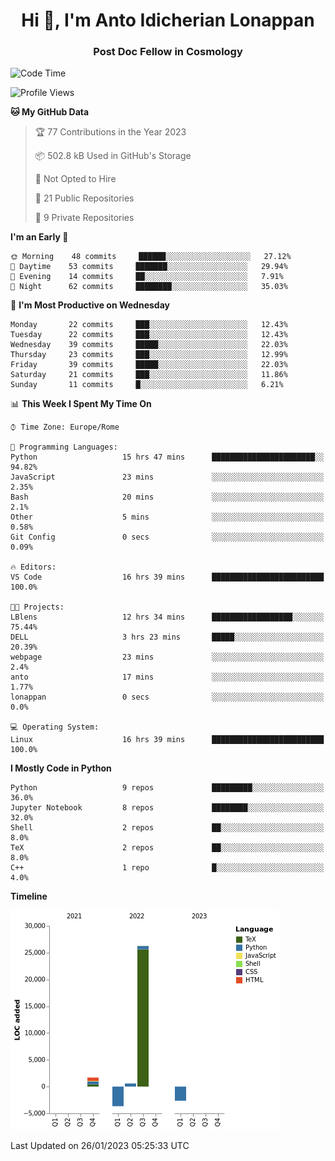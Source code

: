 
<h1 align="center">Hi 👋, I'm Anto Idicherian Lonappan</h1>
<h3 align="center">Post Doc Fellow in Cosmology</h3>

<!--START_SECTION:waka-->
![Code Time](http://img.shields.io/badge/Code%20Time-133%20hrs%2036%20mins-blue)

![Profile Views](http://img.shields.io/badge/Profile%20Views-3-blue)

**🐱 My GitHub Data** 

> 🏆 77 Contributions in the Year 2023
 > 
> 📦 502.8 kB Used in GitHub's Storage 
 > 
> 🚫 Not Opted to Hire
 > 
> 📜 21 Public Repositories 
 > 
> 🔑 9 Private Repositories  
 > 
**I'm an Early 🐤** 

```text
🌞 Morning    48 commits     ██████░░░░░░░░░░░░░░░░░░░   27.12% 
🌆 Daytime    53 commits     ███████░░░░░░░░░░░░░░░░░░   29.94% 
🌃 Evening    14 commits     ██░░░░░░░░░░░░░░░░░░░░░░░   7.91% 
🌙 Night      62 commits     ████████░░░░░░░░░░░░░░░░░   35.03%

```
📅 **I'm Most Productive on Wednesday** 

```text
Monday       22 commits     ███░░░░░░░░░░░░░░░░░░░░░░   12.43% 
Tuesday      22 commits     ███░░░░░░░░░░░░░░░░░░░░░░   12.43% 
Wednesday    39 commits     █████░░░░░░░░░░░░░░░░░░░░   22.03% 
Thursday     23 commits     ███░░░░░░░░░░░░░░░░░░░░░░   12.99% 
Friday       39 commits     █████░░░░░░░░░░░░░░░░░░░░   22.03% 
Saturday     21 commits     ███░░░░░░░░░░░░░░░░░░░░░░   11.86% 
Sunday       11 commits     █░░░░░░░░░░░░░░░░░░░░░░░░   6.21%

```


📊 **This Week I Spent My Time On** 

```text
⌚︎ Time Zone: Europe/Rome

💬 Programming Languages: 
Python                   15 hrs 47 mins      ███████████████████████░░   94.82% 
JavaScript               23 mins             ░░░░░░░░░░░░░░░░░░░░░░░░░   2.35% 
Bash                     20 mins             ░░░░░░░░░░░░░░░░░░░░░░░░░   2.1% 
Other                    5 mins              ░░░░░░░░░░░░░░░░░░░░░░░░░   0.58% 
Git Config               0 secs              ░░░░░░░░░░░░░░░░░░░░░░░░░   0.09%

🔥 Editors: 
VS Code                  16 hrs 39 mins      █████████████████████████   100.0%

🐱‍💻 Projects: 
LBlens                   12 hrs 34 mins      ██████████████████░░░░░░░   75.44% 
DELL                     3 hrs 23 mins       █████░░░░░░░░░░░░░░░░░░░░   20.39% 
webpage                  23 mins             ░░░░░░░░░░░░░░░░░░░░░░░░░   2.4% 
anto                     17 mins             ░░░░░░░░░░░░░░░░░░░░░░░░░   1.77% 
lonappan                 0 secs              ░░░░░░░░░░░░░░░░░░░░░░░░░   0.0%

💻 Operating System: 
Linux                    16 hrs 39 mins      █████████████████████████   100.0%

```

**I Mostly Code in Python** 

```text
Python                   9 repos             █████████░░░░░░░░░░░░░░░░   36.0% 
Jupyter Notebook         8 repos             ████████░░░░░░░░░░░░░░░░░   32.0% 
Shell                    2 repos             ██░░░░░░░░░░░░░░░░░░░░░░░   8.0% 
TeX                      2 repos             ██░░░░░░░░░░░░░░░░░░░░░░░   8.0% 
C++                      1 repo              █░░░░░░░░░░░░░░░░░░░░░░░░   4.0%

```


**Timeline**

![Chart not found](https://raw.githubusercontent.com/antolonappan/antolonappan/main/charts/bar_graph.png) 


 Last Updated on 26/01/2023 05:25:33 UTC
<!--END_SECTION:waka-->
